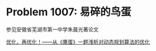 # Problem 1007: 易碎的鸟蛋

参见安徽省芜湖市第一中学朱晨光著论文

[优化，再优化！——从《鹰蛋》一题浅析对动态规划算法的优化](http://wenku.baidu.com/view/7c9de809581b6bd97f19ea72.html)
